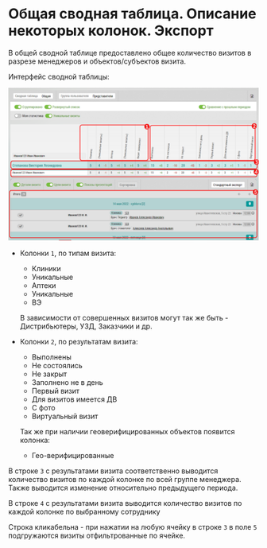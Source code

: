 # Общая сводная таблица. Описание некоторых колонок. Экспорт

В общей сводной таблице предоставлено общее количество визитов в разрезе менеджеров и объектов/субъектов визита.

Интерфейс сводной таблицы:

![](../images/reports-summary-common.png)

- Колонки `1`, по типам визита:

  - Клиники
  - Уникальные
  - Аптеки
  - Уникальные
  - ВЭ
   
   В зависимости от совершенных визитов могут так же быть  - Дистрибьютеры, УЗД, Заказчики и др.
  
- Колонки `2`, по результатам визита:
  - Выполнены
  - Не состоялись
  - Не закрыт
  - Заполнено не в день
  - Первый визит
  - Для визитов имеется ДВ
  - С фото
  - Виртуальный визит
  
  Так же при наличии геоверифицированных объектов появится колонка:
  - Гео-верифицированные
  
В строке `3` с результатами визита соответственно выводится количество визитов по каждой колонке по всей группе менеджера.
Также выводится изменение относительно предыдущего периода.

 В строке `4` с результатами визита выводится количество визитов по каждой колонке по выбранному сотруднику

Строка кликабельна - при нажатии на любую ячейку в строке `3` в поле `5` подгружаются визиты отфильтрованные по ячейке.
